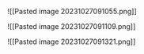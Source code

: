 ![[Pasted image 20231027091055.png]]

![[Pasted image 20231027091109.png]]

![[Pasted image 20231027091321.png]]
